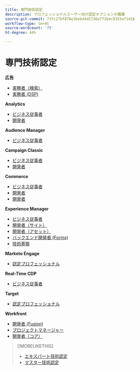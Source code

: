 ```yaml
---
title: 専門技術認定
description: プロフェッショナルユーザー向け認定オプションの概要
source-git-commit: 73fc27bf870e3bebd4d1736e772b4c8355ef1d1b
workflow-type: tm+mt
source-wordcount: '75'
ht-degree: 44%

---
```


# 専門技術認定

**広告**

* [実務者（検索）](/help/certifications/aac/aac-search-p-business.md) <!--AD0-E501-->
* [実務者 (DSP)](/help/certifications/aac/aac-dsp-p-business.md) <!--AD0-E502-->

**Analytics**

* [ビジネス従事者](/help/certifications/aa/aa-p-business.md) <!--AD0-E212-->
* [開発者](/help/certifications/aa/aa-p-developer.md) <!--AD0-E213-->


**Audience Manager**

* [ビジネス従事者](/help/certifications/aam/aam-p-business.md) <!--AD0-E458-->

**Campaign Classic**

* [ビジネス従事者](/help/certifications/acc/acc-p-business.md) <!--AD0-E329-->
* [開発者](/help/certifications/acc/acc-p-developer.md) <!--AD0-E331-->

**Commerce**

* [ビジネス従事者](/help/certifications/ac/ac-p-business.md) <!--AD0-E712-->
* [開発者](/help/certifications/ac/ac-p-developer.md) <!--AD0-E717-->
* [開発者](/help/certifications/ac/ac-p-fedeveloper.md) <!--AD0-E719-->

**Experience Manager**

* [ビジネス従事者](/help/certifications/aem/aem-p-business.md) <!--AD0-E126-->
* [開発者（サイト）](/help/certifications/aem/aem-sites-p-developer.md) <!--AD0-E123-->
* [開発者（アセット）](/help/certifications/aem/aem-assets-p-developer.md) <!--AD0-E129-->
* [バックエンド開発者 (Forms)](/help/certifications/aem/aem-forms-p-bedeveloper.md) <!--AD0-E127-->
* [技術基盤](/help/certifications/aem/aem-p-foundations.md) <!--AD0-E132-->

**Marketo Engage**

* [認定プロフェッショナル](/help/certifications/ame/ame-p.md) <!--AD0-E555-->

**Real-Time CDP**

* [ビジネス従事者](/help/certifications/rtcdp/rtcdp-p-business.md) <!--AD0-E602-->

**Target**

* [認定プロフェッショナル](/help/certifications/at/at-p-business.md) <!--AD0-E408-->

**Workfront**

* [開発者 (Fusion)](/help/certifications/aw/aw-fusion-p-developer.md) <!--AD0-E902-->
* [プロジェクトマネージャー](/help/certifications/aw/aw-p-project-manager.md) <!--AD0-E903-->
* [開発者（コア）](/help/certifications/aw/aw-core-p-developer.md) <!--AD0-E905-->

>[!MORELIKETHIS]
>
>* [エキスパート技術認定](expert.md)
>* [マスター技術認定](master.md)
